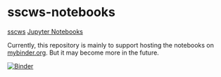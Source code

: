 # sscws-notebooks
[sscws](https://pypi.org/project/sscws/) [Jupyter Notebooks](https://jupyter.org/)

Currently, this repository is mainly to support hosting the notebooks on [mybinder.org](https://mybinder.org/).  But it may become more in the future.

[![Binder](https://mybinder.org/badge_logo.svg)](https://mybinder.org/v2/gh/berniegsfc/sscws-notebooks/tree/main)

